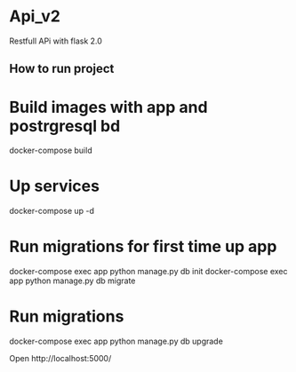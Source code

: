 # Api_v2
Restfull APi with flask 2.0

## How to run project

# Build images with app and postrgresql bd
docker-compose build

# Up services
docker-compose up -d

# Run migrations for first time up app
docker-compose exec app python manage.py db init
docker-compose exec app python manage.py db migrate
# Run migrations 
docker-compose exec app python manage.py db upgrade


Open http://localhost:5000/
